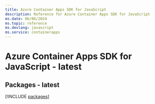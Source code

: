 ```yaml
---
title: Azure Container Apps SDK for JavaScript
description: Reference for Azure Container Apps SDK for JavaScript
ms.date: 06/06/2024
ms.topic: reference
ms.devlang: javascript
ms.service: containerapps
---
```

# Azure Container Apps SDK for JavaScript - latest
## Packages - latest
[!INCLUDE [packages](container-apps-index.md)]